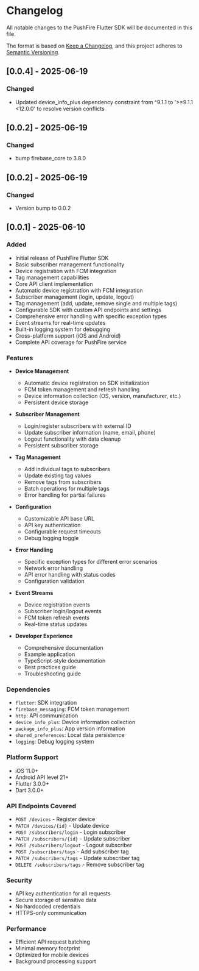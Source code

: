 # Changelog

All notable changes to the PushFire Flutter SDK will be documented in this file.

The format is based on [Keep a Changelog](https://keepachangelog.com/en/1.0.0/),
and this project adheres to [Semantic Versioning](https://semver.org/spec/v2.0.0.html).

## [0.0.4] - 2025-06-19

### Changed
- Updated device_info_plus dependency constraint from ^9.1.1 to '>=9.1.1 <12.0.0' to resolve version conflicts

## [0.0.2] - 2025-06-19
### Changed
- bump firebase_core to 3.8.0


## [0.0.2] - 2025-06-19

### Changed
- Version bump to 0.0.2

## [0.0.1] - 2025-06-10

### Added
- Initial release of PushFire Flutter SDK
- Basic subscriber management functionality
- Device registration with FCM integration
- Tag management capabilities
- Core API client implementation
- Automatic device registration with FCM integration
- Subscriber management (login, update, logout)
- Tag management (add, update, remove single and multiple tags)
- Configurable SDK with custom API endpoints and settings
- Comprehensive error handling with specific exception types
- Event streams for real-time updates
- Built-in logging system for debugging
- Cross-platform support (iOS and Android)
- Complete API coverage for PushFire service

### Features
- **Device Management**
  - Automatic device registration on SDK initialization
  - FCM token management and refresh handling
  - Device information collection (OS, version, manufacturer, etc.)
  - Persistent device storage

- **Subscriber Management**
  - Login/register subscribers with external ID
  - Update subscriber information (name, email, phone)
  - Logout functionality with data cleanup
  - Persistent subscriber storage

- **Tag Management**
  - Add individual tags to subscribers
  - Update existing tag values
  - Remove tags from subscribers
  - Batch operations for multiple tags
  - Error handling for partial failures

- **Configuration**
  - Customizable API base URL
  - API key authentication
  - Configurable request timeouts
  - Debug logging toggle

- **Error Handling**
  - Specific exception types for different error scenarios
  - Network error handling
  - API error handling with status codes
  - Configuration validation

- **Event Streams**
  - Device registration events
  - Subscriber login/logout events
  - FCM token refresh events
  - Real-time status updates

- **Developer Experience**
  - Comprehensive documentation
  - Example application
  - TypeScript-style documentation
  - Best practices guide
  - Troubleshooting guide

### Dependencies
- `flutter`: SDK integration
- `firebase_messaging`: FCM token management
- `http`: API communication
- `device_info_plus`: Device information collection
- `package_info_plus`: App version information
- `shared_preferences`: Local data persistence
- `logging`: Debug logging system

### Platform Support
- iOS 11.0+
- Android API level 21+
- Flutter 3.0.0+
- Dart 3.0.0+

### API Endpoints Covered
- `POST /devices` - Register device
- `PATCH /devices/{id}` - Update device
- `POST /subscribers/login` - Login subscriber
- `PATCH /subscribers/{id}` - Update subscriber
- `POST /subscribers/logout` - Logout subscriber
- `POST /subscribers/tags` - Add subscriber tag
- `PATCH /subscribers/tags` - Update subscriber tag
- `DELETE /subscribers/tags` - Remove subscriber tag

### Security
- API key authentication for all requests
- Secure storage of sensitive data
- No hardcoded credentials
- HTTPS-only communication

### Performance
- Efficient API request batching
- Minimal memory footprint
- Optimized for mobile devices
- Background processing support

[1.0.0]: https://github.com/pushfire/flutter-sdk/releases/tag/v1.0.0
